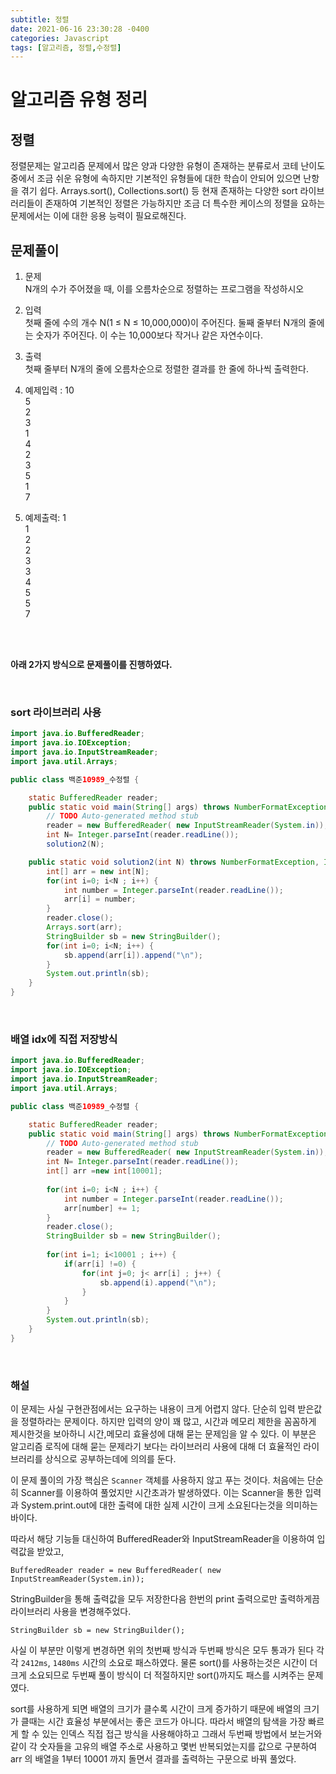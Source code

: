 ```yaml
---
subtitle: 정렬
date: 2021-06-16 23:30:28 -0400
categories: Javascript
tags: [알고리즘, 정렬,수정렬]
---
```


# 알고리즘 유형 정리

## 정렬

정렬문제는 알고리즘 문제에서 많은 양과 다양한 유형이 존재하는 분류로서 코테 난이도 중에서 조금 쉬운 유형에 속하지만 기본적인 유형들에 대한 학습이 안되어 있으면 난항을 겪기 쉽다.
Arrays.sort(), Collections.sort() 등 현재 존재하는 다양한 sort 라이브러리들이 존재하여 기본적인 정렬은 가능하지만 조금 더 특수한 케이스의 정렬을 요하는 문제에서는 이에 대한 응용 능력이 필요로해진다.
<br>


## 문제풀이

1. 문제 <br>
N개의 수가 주어졌을 때, 이를 오름차순으로 정렬하는 프로그램을 작성하시오


2. 입력 <br>
첫째 줄에 수의 개수 N(1 ≤ N ≤ 10,000,000)이 주어진다. 둘째 줄부터 N개의 줄에는 숫자가 주어진다. 이 수는 10,000보다 작거나 같은 자연수이다.

2. 출력 <br>
첫째 줄부터 N개의 줄에 오름차순으로 정렬한 결과를 한 줄에 하나씩 출력한다.



1. 예제입력 :
10 <br>
5<br>
2<br>
3<br>
1<br>
4<br>
2<br>
3<br>
5<br>
1<br>
7<br>

1. 예제출력:
1<br>
1<br>
2<br>
2<br>
3<br>
3<br>
4<br>
5<br>
5<br>
7<br>

<br>
<br>

**아래 2가지 방식으로 문제풀이를 진행하였다.**

<br>

### sort 라이브러리 사용


```JAVA
import java.io.BufferedReader;
import java.io.IOException;
import java.io.InputStreamReader;
import java.util.Arrays;

public class 백준10989_수정렬 {

	static BufferedReader reader;
	public static void main(String[] args) throws NumberFormatException, IOException {
		// TODO Auto-generated method stub
		reader = new BufferedReader( new InputStreamReader(System.in));
		int N= Integer.parseInt(reader.readLine());
		solution2(N);

	public static void solution2(int N) throws NumberFormatException, IOException {
		int[] arr = new int[N];
		for(int i=0; i<N ; i++) {
			int number = Integer.parseInt(reader.readLine());
			arr[i] = number;
		}
		reader.close();
		Arrays.sort(arr);
		StringBuilder sb = new StringBuilder();
		for(int i=0; i<N; i++) {
			sb.append(arr[i]).append("\n");
		}
		System.out.println(sb);
	}
}

```
<br>

### 배열 idx에 직접 저장방식

```JAVA
import java.io.BufferedReader;
import java.io.IOException;
import java.io.InputStreamReader;
import java.util.Arrays;

public class 백준10989_수정렬 {

	static BufferedReader reader;
	public static void main(String[] args) throws NumberFormatException, IOException {
		// TODO Auto-generated method stub
		reader = new BufferedReader( new InputStreamReader(System.in));
		int N= Integer.parseInt(reader.readLine());
		int[] arr =new int[10001];
		
		for(int i=0; i<N ; i++) {
			int number = Integer.parseInt(reader.readLine());
			arr[number] += 1;
		}
		reader.close();
	 	StringBuilder sb = new StringBuilder();
		
		for(int i=1; i<10001 ; i++) {
			if(arr[i] !=0) {
				for(int j=0; j< arr[i] ; j++) {
					sb.append(i).append("\n");
				}
			}
		}
		System.out.println(sb);
	}
}


```
<br>


### 해설
이 문제는 사실 구현관점에서는 요구하는 내용이 크게 어렵지 않다. 단순히 입력 받은값을 정렬하라는 문제이다. 하지만 입력의 양이 꽤 많고, 시간과 메모리 제한을 꼼꼼하게 제시한것을 보아하니 시간,메모리 효율성에 대해 묻는 문제임을 알 수 있다. 이 부분은 알고리즘 로직에 대해 묻는 문제라기 보다는 라이브러리 사용에 대해 더 효율적인 라이브러리를 상식으로 공부하는데에 의의를 둔다.<br>

이 문제 풀이의 가장 핵심은 `Scanner` 객체를 사용하지 않고 푸는 것이다. 처음에는 단순히 Scanner를 이용하여 풀었지만 시간초과가 발생하였다. 이는 Scanner을 통한 입력과 System.print.out에 대한 출력에 대한 실제 시간이 크게 소요된다는것을 의미하는 바이다.
<br>

따라서 해당 기능들 대신하여 BufferedReader와 InputStreamReader을 이용하여 입력값을 받았고,

```
BufferedReader reader = new BufferedReader( new InputStreamReader(System.in));
```

StringBuilder을 통해 출력값을 모두 저장한다음 한번의 print 출력으로만 출력하게끔 라이브러리 사용을 변경해주었다.

```
StringBuilder sb = new StringBuilder();
```

사실 이 부분만 이렇게 변경하면 위의 첫번째 방식과 두번째 방식은 모두 통과가 된다
각각 `2412ms`,  `1480ms`  시간의 소요로 패스하였다.
물론 sort()를 사용하는것은 시간이 더 크게 소요되므로 두번째 풀이 방식이 더 적절하지만 sort()까지도 패스를 시켜주는 문제였다.

sort를 사용하게 되면 배열의 크기가 클수록 시간이 크게 증가하기 때문에 배열의 크기가 클때는 시간 효율성 부분에서는 좋은 코드가 아니다. 따라서 배열의 탐색을 가장 빠르게 할 수 있는 인덱스 직접 접근 방식을 사용해야하고 그래서 두번째 방법에서 보는거와 같이 각 숫자들을 고유의 배열 주소로 사용하고 몇번 반복되었는지를 값으로 구분하여 arr 의 배열을 1부터 10001 까지 돌면서 결과를 출력하는 구문으로 바꿔 풀었다.
